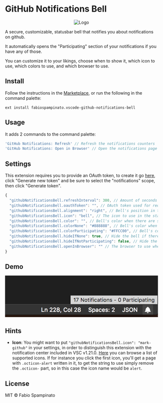# GitHub Notifications Bell

<p align="center">
	<img src="https://raw.githubusercontent.com/fabiospampinato/vscode-github-notifications-bell/master/resources/logo-128x128.png" alt="Logo">
</p>

A secure, customizable, statusbar bell that notifies you about notifications on github.

It automatically opens the "Participating" section of your notifications if you have any of those.

You can customize it to your likings, choose when to show it, which icon to use, which colors to use, and which browser to use.

## Install

Follow the instructions in the [Marketplace](https://marketplace.visualstudio.com/items?itemName=fabiospampinato.vscode-github-notifications-bell), or run the following in the command palette:

```shell
ext install fabiospampinato.vscode-github-notifications-bell
```

## Usage

It adds 2 commands to the command palette:

```js
'GitHub Notifications: Refresh' // Refresh the notifications counters
'GitHub Notifications: Open in Browser' // Open the notifications page in the browser
```

## Settings

This extension requires you to provide an OAuth token, to create it go [here](https://github.com/settings/tokens), click "Generate new token" and be sure to select the "notifications" scope, then click "Generate token".

```js
{
  "githubNotificationsBell.refreshInterval": 300, // Amount of seconds to wait before each refresh
  "githubNotificationsBell.oauthToken": "", // OAuth token used for requesting the notifications
  "githubNotificationsBell.alignment": "right", // Bell's position in the statusbar (left/right)
  "githubNotificationsBell.icon": "bell", // The icon to use in the statusbar
  "githubNotificationsBell.color": "", // Bell's color when there are some notifications
  "githubNotificationsBell.colorNone": "#888888", // Bell's color when there aren't any notifications
  "githubNotificationsBell.colorParticipating": "#FFCC00", // Bell's color when there are some notifications you are participating in
  "githubNotificationsBell.hideIfNone": true, // Hide the bell if there are no notifications
  "githubNotificationsBell.hideIfNotParticipating": false, // Hide the bell if there are no notifications you are participating in
  "githubNotificationsBell.openInBrowser": "" // The browser to use when opening in the browser
}
```

## Demo

![Demo](resources/demo.png)

## Hints

- **Icon**: You might want to put `"githubNotificationsBell.icon": "mark-github"` in your settings, in order to distinguish this extension with the notification center included in VSC v1.21.0. [Here](https://octicons.github.com/) you can browse a list of supported icons. If for instance you click the first icon, you'll get a page with `.octicon-alert` written in it, to get the string to use simply remove the `.octicon-` part, so in this case the icon name would be `alert`.


## License

MIT © Fabio Spampinato

